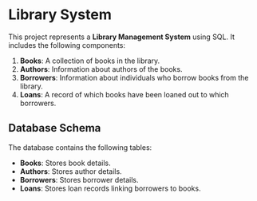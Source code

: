 # Library System

This project represents a **Library Management System** using SQL. It includes the following components:

1. **Books**: A collection of books in the library.
2. **Authors**: Information about authors of the books.
3. **Borrowers**: Information about individuals who borrow books from the library.
4. **Loans**: A record of which books have been loaned out to which borrowers.

## Database Schema

The database contains the following tables:
- **Books**: Stores book details.
- **Authors**: Stores author details.
- **Borrowers**: Stores borrower details.
- **Loans**: Stores loan records linking borrowers to books.


